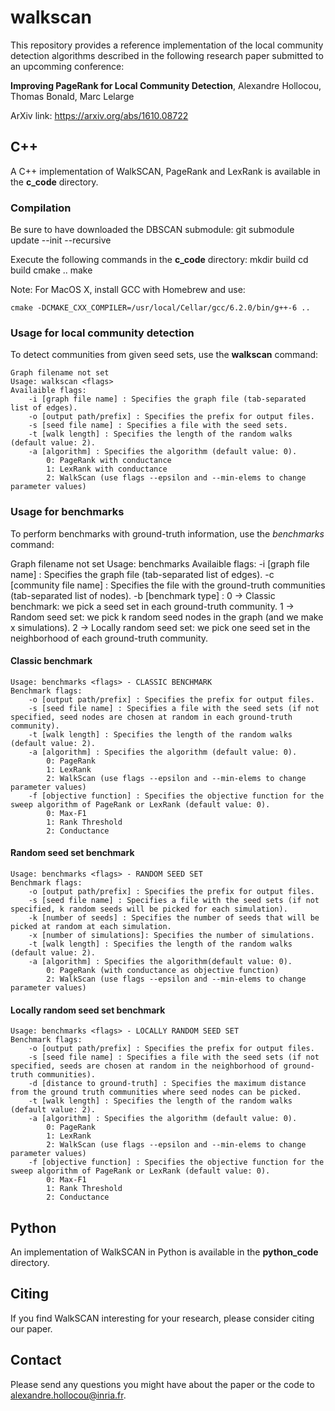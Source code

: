 # walkscan

This repository provides a reference implementation of the local community detection algorithms
described in the following research paper submitted to an upcomming conference:

**Improving PageRank for Local Community Detection**, Alexandre Hollocou, Thomas Bonald, Marc Lelarge

ArXiv link: https://arxiv.org/abs/1610.08722

## C++

A C++ implementation of WalkSCAN, PageRank and LexRank is available in the **c_code** directory.

### Compilation

Be sure to have downloaded the DBSCAN submodule:
    git submodule update --init --recursive

Execute the following commands in the **c_code** directory:
    mkdir build
    cd build
    cmake ..
    make

Note: For MacOS X, install GCC with Homebrew and use:

    cmake -DCMAKE_CXX_COMPILER=/usr/local/Cellar/gcc/6.2.0/bin/g++-6 ..

### Usage for local community detection

To detect communities from given seed sets, use the **walkscan** command:

    Graph filename not set
    Usage: walkscan <flags>
    Availaible flags:
        -i [graph file name] : Specifies the graph file (tab-separated list of edges).
        -o [output path/prefix] : Specifies the prefix for output files.
        -s [seed file name] : Specifies a file with the seed sets.
        -t [walk length] : Specifies the length of the random walks (default value: 2).
        -a [algorithm] : Specifies the algorithm (default value: 0).
            0: PageRank with conductance
            1: LexRank with conductance
            2: WalkScan (use flags --epsilon and --min-elems to change parameter values)

### Usage for benchmarks

To perform benchmarks with ground-truth information, use the *benchmarks* command:

Graph filename not set
Usage: benchmarks <flags>
Availaible flags:
    -i [graph file name] : Specifies the graph file (tab-separated list of edges).
    -c [community file name] : Specifies the file with the ground-truth communities (tab-separated list of nodes).
    -b [benchmark type] :
        0 -> Classic benchmark: we pick a seed set in each ground-truth community.
        1 -> Random seed set: we pick k random seed nodes in the graph (and we make x simulations).
        2 -> Locally random seed set: we pick one seed set in the neighborhood of each ground-truth community.

#### Classic benchmark

    Usage: benchmarks <flags> - CLASSIC BENCHMARK
    Benchmark flags:
        -o [output path/prefix] : Specifies the prefix for output files.
        -s [seed file name] : Specifies a file with the seed sets (if not specified, seed nodes are chosen at random in each ground-truth community).
        -t [walk length] : Specifies the length of the random walks (default value: 2).
        -a [algorithm] : Specifies the algorithm (default value: 0).
            0: PageRank
            1: LexRank
            2: WalkScan (use flags --epsilon and --min-elems to change parameter values)
        -f [objective function] : Specifies the objective function for the sweep algorithm of PageRank or LexRank (default value: 0).
            0: Max-F1
            1: Rank Threshold
            2: Conductance

#### Random seed set benchmark

    Usage: benchmarks <flags> - RANDOM SEED SET
    Benchmark flags:
        -o [output path/prefix] : Specifies the prefix for output files.
        -s [seed file name] : Specifies a file with the seed sets (if not specified, k random seeds will be picked for each simulation).
        -k [number of seeds] : Specifies the number of seeds that will be picked at random at each simulation.
        -x [number of simulations]: Specifies the number of simulations.
        -t [walk length] : Specifies the length of the random walks (default value: 2).
        -a [algorithm] : Specifies the algorithm(default value: 0).
            0: PageRank (with conductance as objective function)
            2: WalkScan (use flags --epsilon and --min-elems to change parameter values)

#### Locally random seed set benchmark

    Usage: benchmarks <flags> - LOCALLY RANDOM SEED SET
    Benchmark flags:
        -o [output path/prefix] : Specifies the prefix for output files.
        -s [seed file name] : Specifies a file with the seed sets (if not specified, seeds are chosen at random in the neighborhood of ground-truth communities).
        -d [distance to ground-truth] : Specifies the maximum distance from the ground truth communities where seed nodes can be picked.
        -t [walk length] : Specifies the length of the random walks (default value: 2).
        -a [algorithm] : Specifies the algorithm (default value: 0).
            0: PageRank
            1: LexRank
            2: WalkScan (use flags --epsilon and --min-elems to change parameter values)
        -f [objective function] : Specifies the objective function for the sweep algorithm of PageRank or LexRank (default value: 0).
            0: Max-F1
            1: Rank Threshold
            2: Conductance

## Python

An implementation of WalkSCAN in Python is available in the **python_code** directory.

## Citing

If you find WalkSCAN interesting for your research, please consider citing our paper.

## Contact

Please send any questions you might have about the paper or the code to <alexandre.hollocou@inria.fr>.
